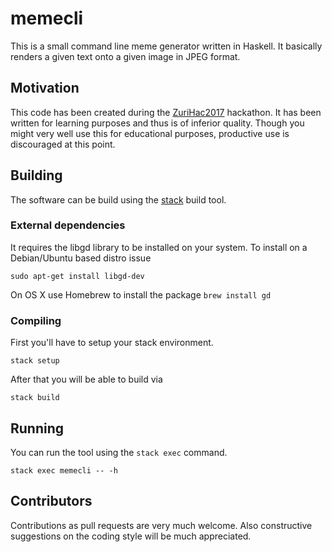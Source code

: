 # memecli

This is a small command line meme generator written in Haskell. 
It basically renders a given text onto a given image in JPEG format.

## Motivation
This code has been created during the [ZuriHac2017](https://zurihac.info) hackathon. It has been written for learning purposes and thus is of inferior quality. Though you might very well use this for educational purposes, productive use is discouraged at this point. 

## Building

The software can be build using the [stack](haskellstack.org) build tool.

### External dependencies

It requires the libgd library to be installed on your system. To install on a Debian/Ubuntu based distro issue
```
sudo apt-get install libgd-dev
```
On OS X use Homebrew to install the package `brew install gd`

### Compiling

First you'll have to setup your stack environment.
```
stack setup
```
After that you will be able to build via
```
stack build
```

## Running

You can run the tool using the `stack exec` command.
```
stack exec memecli -- -h
```

## Contributors

Contributions as pull requests are very much welcome. Also constructive suggestions on the coding style will be much appreciated.
